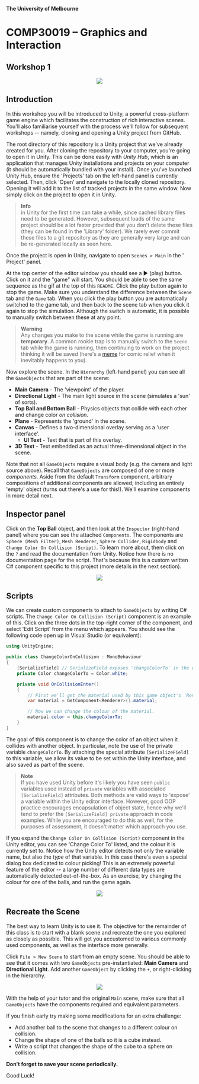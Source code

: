 **The University of Melbourne**

# COMP30019 – Graphics and Interaction

## Workshop 1

<p align="center">
  <img src="Gifs/demo.gif">
</p>

## Introduction

In this workshop you will be introduced to Unity, a powerful cross-platform game
engine which facilitates the construction of rich interactive scenes. You'll
also familiarise yourself with the process we'll follow for subsequent workshops -- namely,
cloning and opening a Unity project from GitHub.

The root directory of this repository is a Unity project that we've already
created for you.
After cloning the repository to your computer, you're going to open it in Unity.
This can be done easily with *Unity Hub*, which
is an application that manages Unity installations and projects on your
computer (it
should be automatically bundled with your install). Once you've launched Unity
Hub,
ensure the 'Projects' tab on the left-hand panel is currently selected. Then,
click
'Open' and navigate to the locally cloned repository. Opening it will add it to
the list of tracked projects in the same window.
Now simply click on the project to open it in Unity.

> **Info** <br>
> in Unity for the first time can take a while, since cached library files need to
> be generated. However,
> subsequent loads of the same project should be a lot faster provided that you
> don't delete these files
(they can be found in the 'Library' folder).
> We rarely ever commit these files to a git repository as they are generally
> very large and can be re-generated locally as seen here.

Once the project is open in Unity, navigate to open `Scenes > Main` in the '
Project' panel.

At the top center of the editor window you should see a :arrow_forward: (play)
button. Click on it and the "game" will
start. You should be able to see the same sequence as the gif at the top of
this `README`. Click the play button again
to stop the game.
Make sure you understand the difference between the `Scene` tab and the `Game`
tab.
When you click the play button you are automatically switched to the game tab,
and then back to the scene tab when you click it again to stop the simulation.
Although the switch is automatic, it is possible to manually switch between
these at any point.

> **Warning** <br>
> Any changes you make to the scene while the game is running are 
> __temporary__. A common rookie trap is to manually switch to the `Scene` tab
> while the game is running, then continuing to work on the project thinking it
> will be saved (here's
> a [meme](https://www.reddit.com/r/Unity3D/comments/2xh516/when_you_realise_youve_been_making_changes_in/)
> for comic relief when it inevitably happens to you).

Now explore the scene. In the `Hierarchy` (left-hand panel) you can see all
the `GameObjects` that are part of the scene:

* **Main Camera** - The 'viewpoint' of the player.
* **Directional Light** - The main light source in the scene (simulates a 'sun'
  of sorts).
* **Top Ball and Bottom Ball** - Physics objects that collide with each other
  and change color _on collision_.
* **Plane** - Represents the 'ground' in the scene.
* **Canvas** - Defines a two-dimensional overlay serving as a 'user interface'.
    * **UI Text** - Text that is part of this overlay.
* **3D Text** - Text embedded as an actual three-dimensional object in the
  scene.

Note that not all `GameObjects` require a visual body (e.g. the camera and light
source above). Recall that `GameObjects` are composed of
one or more _components_. Aside from the default `Transform` component,
arbitrary compositions of additional components are allowed,
including an entirely 'empty' object (turns out there's a use for this!). We'll
examine components in more detail next.

## Inspector panel

Click on the **Top Ball** object, and then look at the `Inspector` (right-hand
panel)
where you can see the attached `Components`. The components
are `Sphere (Mesh Filter)`, `Mesh Renderer`, `Sphere Collider`, `Rigidbody`
and `Change Color On Collision (Script)`. To learn more
about, them click on the `?` and read the documentation from Unity. Notice how
there is no documentation page for the script. That's because this is a custom
written
C# component specific to this project (more details in the next section).

<p align="center">
  <img src="Gifs/LearnComponents.gif">
</p>

## Scripts

We can create custom components to attach to `GameObjects` by writing C#
scripts.
The `Change Color On Collision (Script)` component is an example of this. Click
on the three dots in the top-right corner of the component, and select 'Edit
Script' from the menu which appears.
You should see the following code open up in Visual Studio (or equivalent):

```C#
using UnityEngine;

public class ChangeColorOnCollision : MonoBehaviour
{
    [SerializeField] // SerializeField exposes 'changeColorTo' in the editor.
    private Color changeColorTo = Color.white;

    private void OnCollisionEnter()
    {
        // First we'll get the material used by this game object's 'Renderer'.
        var material = GetComponent<Renderer>().material;

        // Now we can change the colour of the material.
        material.color = this.changeColorTo;
    }
}
```

The goal of this component is to change the color of an object when it collides
with another object. In particular, note the use of the private
variable `changeColorTo`. By attaching the special attribute `[SerializeField]`
to this variable,
we allow its value to be set within the
Unity interface, and also saved as part of the scene.

> **Note** <br>
> If you have used Unity before it's likely you have
> seen `public` variables used instead of `private` variables with associated
> `[SerializeField]` attributes. Both methods are valid ways to 'expose' a
> variable within the Unity editor interface. However,
> good OOP practice encourages encapsulation of object state, hence why we'll
> tend to prefer the `[SerializeField] private` approach in
> code examples. While you are encouraged to do this as well, for the purposes
> of assessment, it doesn't matter which approach you use.

If you expand the  `Change Color On Collision (Script)`
component in the Unity editor, you can see 'Change Color To' listed, and the
colour it is currently set to. Notice how the Unity editor detects not only the
variable name, but also the _type_ of that variable. In this case
there's even a special dialog box dedicated to colour picking! This is an
extremely powerful feature of the editor -- a large number of different data
types
are automatically detected out-of-the-box. As an exercise, try changing the
colour for one of
the balls, and run the game again.

<p align="center">
  <img src="Gifs/ChangeColor.gif">
</p>

## Recreate the Scene

The best way to learn Unity is to use it. The objective for the remainder of
this class is to start with a blank scene and recreate the one you explored as
closely as possible.
This will get you accustomed to various commonly used components, as well as the
interface more generally.

Click `File > New Scene` to start from an empty scene. You should be able to
see that it comes with two `GameObjects` pre-instantiated: __Main Camera__ and 
__Directional Light__.
Add another `GameObject` by clicking the `+`, or right-clicking in the
hierarchy.

<p align="center">
  <img src="Gifs/AddGameObject.gif">
</p>

With the help of your tutor and the original `Main` scene, make sure that
all `GameObjects` have the components required and equivalent parameters.

If you finish early try making some modifications for an extra challenge:

- Add another ball to the scene that changes to a different colour on collision.
- Change the shape of one of the balls so it is a cube instead.
- Write a script that changes the shape of the cube to a sphere on collision.

**Don't forget to save your scene periodically.**

Good Luck!

